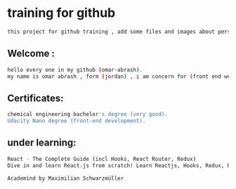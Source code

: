 # training for github
```bash
this project for github training , add some files and images about personal information.
```

## Welcome :
```bash
hello every one in my github (omar-abrash).
my name is omar abrash , form (jordan) , i am concern for (front end websites development).
```


## Certificates:
```bash
chemical engineering bachelor's degree (very good).
Udacity Nano degree (front-end development).
```

## under learning:
```bash
React - The Complete Guide (incl Hooks, React Router, Redux)
Dive in and learn React.js from scratch! Learn Reactjs, Hooks, Redux, React Routing, Animations, Next.js and way more!

Academind by Maximilian Schwarzmüller
```
